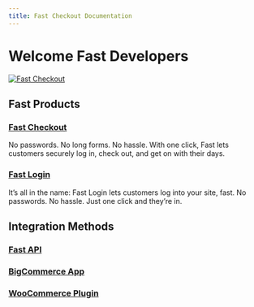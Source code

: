 ```yaml
---
title: Fast Checkout Documentation
---
```


# Welcome Fast Developers

[![Fast Checkout](https://www.dropbox.com/s/ciz50ow8wl94rjw/fast-product-preview.jpeg?raw=1)](https://www.fast.co)

## Fast Products

### [Fast Checkout](/developer-portal/fast-checkout/)

No passwords. No long forms. No hassle. With one click, Fast lets customers securely log in, check out, and get on with their days.

### [Fast Login](/developer-portal/fast-login/)

It’s all in the name: Fast Login lets customers log into your site, fast. No passwords. No hassle. Just one click and they’re in.

## Integration Methods

### [Fast API](/developer-portal/fast-api/)

### [BigCommerce App](/developer-portal/bigcommerce)

### [WooCommerce Plugin](/developer-portal/woocommerce/)

